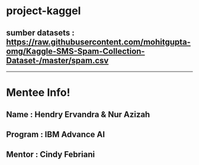 # project-kaggel
## sumber datasets : https://raw.githubusercontent.com/mohitgupta-omg/Kaggle-SMS-Spam-Collection-Dataset-/master/spam.csv

----------------------------------------
# Mentee Info!
## Name : Hendry Ervandra & Nur Azizah
## Program : IBM Advance AI
## Mentor : Cindy Febriani 
